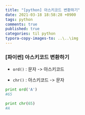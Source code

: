 ```yaml
---
title: "[python] 아스키코드 변환하기"
date: 2021-03-18 18:58:28 +0900
tags: python
comments: true
published: true
categories: til python
typora-copy-images-to: ..\..\img
---
```


### [파이썬] 아스키코드 변환하기

- `ord()` : 문자 -> 아스키코드

- `chr()` : 아스키코드 -> 문자


```python
print ord('A')
#65
```

```python
print chr(65)
#A
```